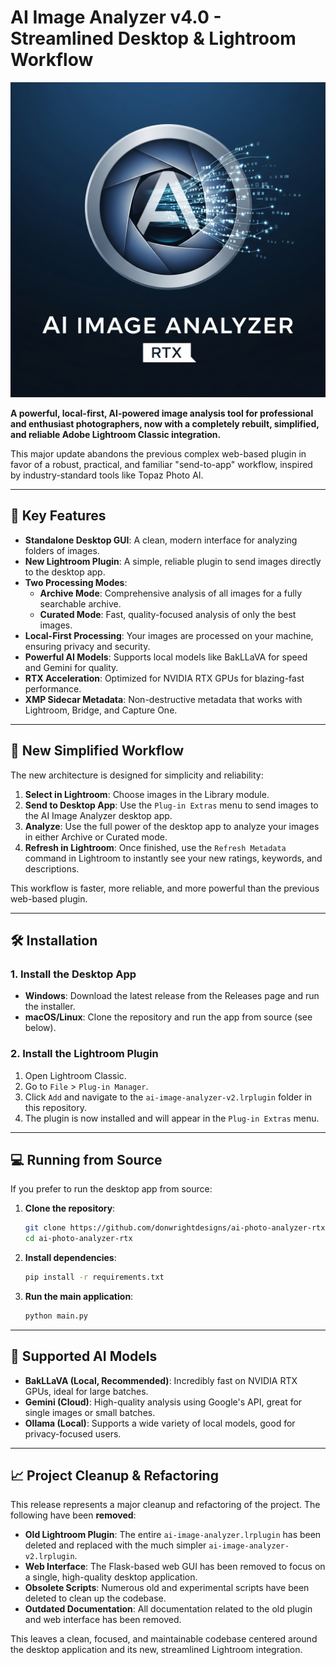 # AI Image Analyzer v4.0 - Streamlined Desktop & Lightroom Workflow

![AI Image Analyzer](logo-ai-analyzer.jpg)

**A powerful, local-first, AI-powered image analysis tool for professional and enthusiast photographers, now with a completely rebuilt, simplified, and reliable Adobe Lightroom Classic integration.**

This major update abandons the previous complex web-based plugin in favor of a robust, practical, and familiar "send-to-app" workflow, inspired by industry-standard tools like Topaz Photo AI.

---

## 🎯 Key Features

- **Standalone Desktop GUI**: A clean, modern interface for analyzing folders of images.
- **New Lightroom Plugin**: A simple, reliable plugin to send images directly to the desktop app.
- **Two Processing Modes**:
    - **Archive Mode**: Comprehensive analysis of all images for a fully searchable archive.
    - **Curated Mode**: Fast, quality-focused analysis of only the best images.
- **Local-First Processing**: Your images are processed on your machine, ensuring privacy and security.
- **Powerful AI Models**: Supports local models like BakLLaVA for speed and Gemini for quality.
- **RTX Acceleration**: Optimized for NVIDIA RTX GPUs for blazing-fast performance.
- **XMP Sidecar Metadata**: Non-destructive metadata that works with Lightroom, Bridge, and Capture One.

---

## 🚀 New Simplified Workflow

The new architecture is designed for simplicity and reliability:

1.  **Select in Lightroom**: Choose images in the Library module.
2.  **Send to Desktop App**: Use the `Plug-in Extras` menu to send images to the AI Image Analyzer desktop app.
3.  **Analyze**: Use the full power of the desktop app to analyze your images in either Archive or Curated mode.
4.  **Refresh in Lightroom**: Once finished, use the `Refresh Metadata` command in Lightroom to instantly see your new ratings, keywords, and descriptions.

This workflow is faster, more reliable, and more powerful than the previous web-based plugin.

---

## 🛠️ Installation

### 1. Install the Desktop App

- **Windows**: Download the latest release from the Releases page and run the installer.
- **macOS/Linux**: Clone the repository and run the app from source (see below).

### 2. Install the Lightroom Plugin

1.  Open Lightroom Classic.
2.  Go to `File` > `Plug-in Manager`.
3.  Click `Add` and navigate to the `ai-image-analyzer-v2.lrplugin` folder in this repository.
4.  The plugin is now installed and will appear in the `Plug-in Extras` menu.

---

## 💻 Running from Source

If you prefer to run the desktop app from source:

1.  **Clone the repository**:
    ```bash
    git clone https://github.com/donwrightdesigns/ai-photo-analyzer-rtx.git
    cd ai-photo-analyzer-rtx
    ```

2.  **Install dependencies**:
    ```bash
    pip install -r requirements.txt
    ```

3.  **Run the main application**:
    ```bash
    python main.py
    ```

---

## 🤖 Supported AI Models

- **BakLLaVA (Local, Recommended)**: Incredibly fast on NVIDIA RTX GPUs, ideal for large batches.
- **Gemini (Cloud)**: High-quality analysis using Google's API, great for single images or small batches.
- **Ollama (Local)**: Supports a wide variety of local models, good for privacy-focused users.

---

## 📈 Project Cleanup & Refactoring

This release represents a major cleanup and refactoring of the project. The following have been **removed**:

-   **Old Lightroom Plugin**: The entire `ai-image-analyzer.lrplugin` has been deleted and replaced with the much simpler `ai-image-analyzer-v2.lrplugin`.
-   **Web Interface**: The Flask-based web GUI has been removed to focus on a single, high-quality desktop application.
-   **Obsolete Scripts**: Numerous old and experimental scripts have been deleted to clean up the codebase.
-   **Outdated Documentation**: All documentation related to the old plugin and web interface has been removed.

This leaves a clean, focused, and maintainable codebase centered around the desktop application and its new, streamlined Lightroom integration.
